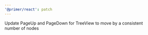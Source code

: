 ```yaml
---
'@primer/react': patch
---
```


Update PageUp and PageDown for TreeView to move by a consistent number of nodes
